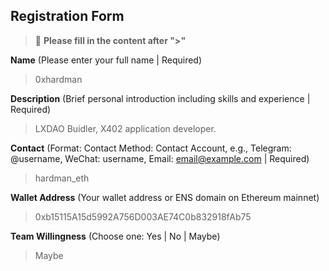 ## Registration Form

> 📝 **Please fill in the content after ">"**

**Name** (Please enter your full name | Required)
>0xhardman

**Description** (Brief personal introduction including skills and experience | Required)
> LXDAO Buidler, X402 application developer.

**Contact** (Format: Contact Method: Contact Account, e.g., Telegram: @username, WeChat: username, Email: email@example.com | Required)
> hardman_eth

**Wallet Address** (Your wallet address or ENS domain on Ethereum mainnet)
> 0xb15115A15d5992A756D003AE74C0b832918fAb75

**Team Willingness** (Choose one: Yes | No | Maybe)
>Maybe
